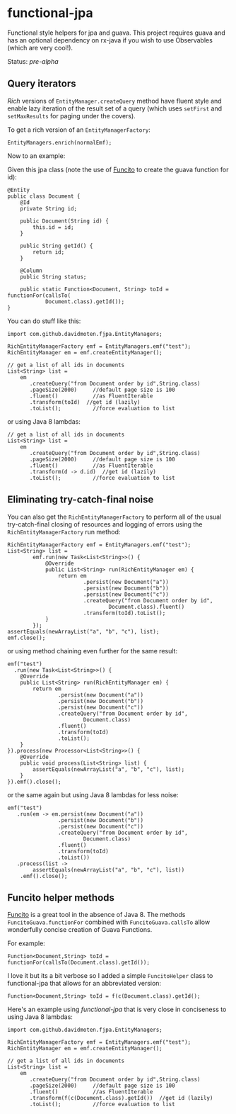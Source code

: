 functional-jpa
==============

Functional style helpers for jpa and guava. This project requires guava 
and has an optional dependency on rx-java if you wish to use Observables (which are very cool!).

Status: *pre-alpha*

Query iterators
------------------

*Rich* versions of `EntityManager.createQuery` method have fluent style and enable lazy iteration 
of the result set of a query (which uses `setFirst` and `setMaxResults` for paging under the covers).

To get a rich version of an `EntityManagerFactory`:

    EntityManagers.enrich(normalEmf); 
    
Now to an example:

Given this jpa class (note the use of [Funcito](https://code.google.com/p/funcito/) to create the guava function for id):

```
@Entity
public class Document {
    @Id
	private String id;

	public Document(String id) {
		this.id = id;
	}

	public String getId() {
		return id;
	}

	@Column
	public String status;

	public static Function<Document, String> toId = functionFor(callsTo(
			Document.class).getId());
}
```
You can do stuff like this:

```
import com.github.davidmoten.fjpa.EntityManagers;

RichEntityManagerFactory emf = EntityManagers.emf("test");
RichEntityManager em = emf.createEntityManager();

// get a list of all ids in documents
List<String> list =
    em
       .createQuery("from Document order by id",String.class) 
	   .pageSize(2000)     //default page size is 100
	   .fluent()           //as FluentIterable
	   .transform(toId)  //get id (lazily)
	   .toList();          //force evaluation to list
```

or using Java 8 lambdas:
```
// get a list of all ids in documents
List<String> list =
    em
       .createQuery("from Document order by id",String.class) 
	   .pageSize(2000)     //default page size is 100
	   .fluent()           //as FluentIterable
	   .transform(d -> d.id)  //get id (lazily)
	   .toList();          //force evaluation to list
```

Eliminating try-catch-final noise
---------------------------------------
You can also get the `RichEntityManagerFactory` to perform all of the usual try-catch-final 
closing of resources and logging of errors using the `RichEntityManagerFactory` run method:

```
RichEntityManagerFactory emf = EntityManagers.emf("test");
List<String> list = 
		emf.run(new Task<List<String>>() {
			@Override
			public List<String> run(RichEntityManager em) {
				return em
						.persist(new Document("a"))
						.persist(new Document("b"))
						.persist(new Document("c"))
						.createQuery("from Document order by id",
								Document.class).fluent()
						.transform(toId).toList();
			}
		});
assertEquals(newArrayList("a", "b", "c"), list);
emf.close();
```

or using method chaining even further for the same result:

```
emf("test") 
  .run(new Task<List<String>>() {
	@Override
	public List<String> run(RichEntityManager em) {
		return em
				.persist(new Document("a"))
				.persist(new Document("b"))
				.persist(new Document("c"))
				.createQuery("from Document order by id",
						Document.class)
				.fluent()
				.transform(toId)
				.toList();
	}
}).process(new Processor<List<String>>() {
	@Override
	public void process(List<String> list) {
		assertEquals(newArrayList("a", "b", "c"), list);
	}
}).emf().close();
```  

or the same again but using Java 8 lambdas for less noise:

```
emf("test")
   .run(em -> em.persist(new Document("a"))
				.persist(new Document("b"))
				.persist(new Document("c"))
				.createQuery("from Document order by id",
						Document.class)
				.fluent()
				.transform(toId)
				.toList())
   .process(list ->
		assertEquals(newArrayList("a", "b", "c"), list))
	.emf().close();
```

Funcito helper methods
--------------------------
[Funcito](https://code.google.com/p/funcito/) is a great tool in the absence of Java 8. The methods `FuncitoGuava.functionFor` combined with `FuncitoGuava.callsTo` allow 
wonderfully concise creation of Guava Functions.

For example:
```
Function<Document,String> toId = functionFor(callsTo(Document.class).getId());
```

I love it but its a bit verbose so I added a simple `FuncitoHelper` class to functional-jpa that allows for an abbreviated version:
```
Function<Document,String> toId = f(c(Document.class).getId();
```

Here's an example using *functional-jpa* that is very close in conciseness to using Java 8 lambdas:
```
import com.github.davidmoten.fjpa.EntityManagers;

RichEntityManagerFactory emf = EntityManagers.emf("test");
RichEntityManager em = emf.createEntityManager();

// get a list of all ids in documents
List<String> list =
    em
       .createQuery("from Document order by id",String.class) 
	   .pageSize(2000)     //default page size is 100
	   .fluent()           //as FluentIterable
	   .transform(f(c(Document.class).getId())  //get id (lazily)
	   .toList();          //force evaluation to list
```
